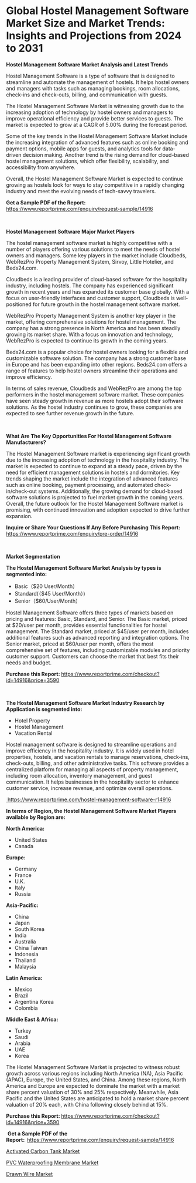 <p><h1>Global Hostel Management Software Market Size and Market Trends: Insights and Projections from 2024 to 2031</h1></p><p><strong>Hostel Management Software Market Analysis and Latest Trends</strong></p>
<p><p>Hostel Management Software is a type of software that is designed to streamline and automate the management of hostels. It helps hostel owners and managers with tasks such as managing bookings, room allocations, check-ins and check-outs, billing, and communication with guests.</p><p>The Hostel Management Software Market is witnessing growth due to the increasing adoption of technology by hostel owners and managers to improve operational efficiency and provide better services to guests. The market is expected to grow at a CAGR of 5.00% during the forecast period.</p><p>Some of the key trends in the Hostel Management Software Market include the increasing integration of advanced features such as online booking and payment options, mobile apps for guests, and analytics tools for data-driven decision making. Another trend is the rising demand for cloud-based hostel management solutions, which offer flexibility, scalability, and accessibility from anywhere.</p><p>Overall, the Hostel Management Software Market is expected to continue growing as hostels look for ways to stay competitive in a rapidly changing industry and meet the evolving needs of tech-savvy travelers.</p></p>
<p><strong>Get a Sample PDF of the Report:&nbsp;</strong> <a href="https://www.reportprime.com/enquiry/request-sample/14916">https://www.reportprime.com/enquiry/request-sample/14916</a></p>
<p>&nbsp;</p>
<p><strong>Hostel Management Software Major Market Players</strong></p>
<p><p>The hostel management software market is highly competitive with a number of players offering various solutions to meet the needs of hostel owners and managers. Some key players in the market include Cloudbeds, WebRezPro Property Management System, Sirvoy, Little Hotelier, and Beds24.com.</p><p>Cloudbeds is a leading provider of cloud-based software for the hospitality industry, including hostels. The company has experienced significant growth in recent years and has expanded its customer base globally. With a focus on user-friendly interfaces and customer support, Cloudbeds is well-positioned for future growth in the hostel management software market.</p><p>WebRezPro Property Management System is another key player in the market, offering comprehensive solutions for hostel management. The company has a strong presence in North America and has been steadily growing its market share. With a focus on innovation and technology, WebRezPro is expected to continue its growth in the coming years.</p><p>Beds24.com is a popular choice for hostel owners looking for a flexible and customizable software solution. The company has a strong customer base in Europe and has been expanding into other regions. Beds24.com offers a range of features to help hostel owners streamline their operations and improve efficiency.</p><p>In terms of sales revenue, Cloudbeds and WebRezPro are among the top performers in the hostel management software market. These companies have seen steady growth in revenue as more hostels adopt their software solutions. As the hostel industry continues to grow, these companies are expected to see further revenue growth in the future.</p></p>
<p>&nbsp;</p>
<p><strong>What Are The Key Opportunities For Hostel Management Software Manufacturers?</strong></p>
<p><p>The Hostel Management Software market is experiencing significant growth due to the increasing adoption of technology in the hospitality industry. The market is expected to continue to expand at a steady pace, driven by the need for efficient management solutions in hostels and dormitories. Key trends shaping the market include the integration of advanced features such as online booking, payment processing, and automated check-in/check-out systems. Additionally, the growing demand for cloud-based software solutions is projected to fuel market growth in the coming years. Overall, the future outlook for the Hostel Management Software market is promising, with continued innovation and adoption expected to drive further expansion.</p></p>
<p><strong>Inquire or Share Your Questions If Any Before Purchasing This Report:</strong> <a href="https://www.reportprime.com/enquiry/pre-order/14916">https://www.reportprime.com/enquiry/pre-order/14916</a></p>
<p>&nbsp;</p>
<p><strong>Market Segmentation</strong></p>
<p><strong>The Hostel Management Software Market Analysis by types is segmented into:</strong></p>
<p><ul><li>Basic（$20 User/Month）</li><li>Standard(（$45 User/Month）)</li><li>Senior（$60/User/Month）</li></ul></p>
<p><p>Hostel Management Software offers three types of markets based on pricing and features: Basic, Standard, and Senior. The Basic market, priced at $20/user per month, provides essential functionalities for hostel management. The Standard market, priced at $45/user per month, includes additional features such as advanced reporting and integration options. The Senior market, priced at $60/user per month, offers the most comprehensive set of features, including customizable modules and priority customer support. Customers can choose the market that best fits their needs and budget.</p></p>
<p><strong>Purchase this Report:&nbsp;</strong><a href="https://www.reportprime.com/checkout?id=14916&price=3590">https://www.reportprime.com/checkout?id=14916&price=3590</a></p>
<p>&nbsp;</p>
<p><strong>The Hostel Management Software Market Industry Research by Application is segmented into:</strong></p>
<p><ul><li>Hotel Property</li><li>Hostel Management</li><li>Vacation Rental</li></ul></p>
<p><p>Hostel management software is designed to streamline operations and improve efficiency in the hospitality industry. It is widely used in hotel properties, hostels, and vacation rentals to manage reservations, check-ins, check-outs, billing, and other administrative tasks. This software provides a centralized platform for managing all aspects of property management, including room allocation, inventory management, and guest communication. It helps businesses in the hospitality sector to enhance customer service, increase revenue, and optimize overall operations.</p></p>
<p><a href="https://www.reportprime.com/hostel-management-software-r14916">&nbsp;https://www.reportprime.com/hostel-management-software-r14916</a></p>
<p><strong>In terms of Region, the Hostel Management Software Market Players available by Region are:</strong></p>
<p>
    <p> <strong> North America: </strong>
        <ul>
            <li>United States</li>
            <li>Canada</li>
        </ul>
        </p> 
    <p> <strong> Europe: </strong>
        <ul>
            <li>Germany</li>
            <li>France</li>
            <li>U.K.</li>
            <li>Italy</li>
            <li>Russia</li>
        </ul>
        </p> 
    <p> <strong> Asia-Pacific: </strong>
        <ul>
            <li>China</li>
            <li>Japan</li>
            <li>South Korea</li>
            <li>India</li>
            <li>Australia</li>
            <li>China Taiwan</li>
            <li>Indonesia</li>
            <li>Thailand</li>
            <li>Malaysia</li>
        </ul>
        </p> 
    <p> <strong> Latin America: </strong>
        <ul>
            <li>Mexico</li>
            <li>Brazil</li>
            <li>Argentina Korea</li>
            <li>Colombia</li>
        </ul>
        </p> 
    <p> <strong> Middle East & Africa: </strong>
        <ul>
            <li>Turkey</li>
            <li>Saudi</li>
            <li>Arabia</li>
            <li>UAE</li>
            <li>Korea</li>
        </ul>
    </p>
    </p>
<p><p>The Hostel Management Software Market is projected to witness robust growth across various regions including North America (NA), Asia Pacific (APAC), Europe, the United States, and China. Among these regions, North America and Europe are expected to dominate the market with a market share percent valuation of 30% and 25% respectively. Meanwhile, Asia Pacific and the United States are anticipated to hold a market share percent valuation of 20% each, with China following closely behind at 15%.</p></p>
<p><strong>Purchase this Report: </strong><a href="https://www.reportprime.com/checkout?id=14916&price=3590">https://www.reportprime.com/checkout?id=14916&price=3590</a></p>
<p>&nbsp;<strong>Get a Sample PDF of the Report:&nbsp;&nbsp;</strong><a href="https://www.reportprime.com/enquiry/request-sample/14916">https://www.reportprime.com/enquiry/request-sample/14916</a></p>
<p><strong></strong></p>
<p><p><a href="https://www.linkedin.com/pulse/activated-carbon-tank-market-size-growth-outlook-from-rojre?trackingId=wsSohhltbzdaLlVAogqeIQ%3D%3D">Activated Carbon Tank Market</a></p><p><a href="https://www.linkedin.com/pulse/pvc-waterproofing-membrane-market-offers-provide-insightful-gzj7e?trackingId=3fVHbGWfbJswGIbU7PKbxw%3D%3D">PVC Waterproofing Membrane Market</a></p><p><a href="https://www.linkedin.com/pulse/drawn-wire-market-share-amp-new-trends-analysis-report-type-pesee?trackingId=q4DlEi7mtydqWThADwJNAA%3D%3D">Drawn Wire Market</a></p></p>